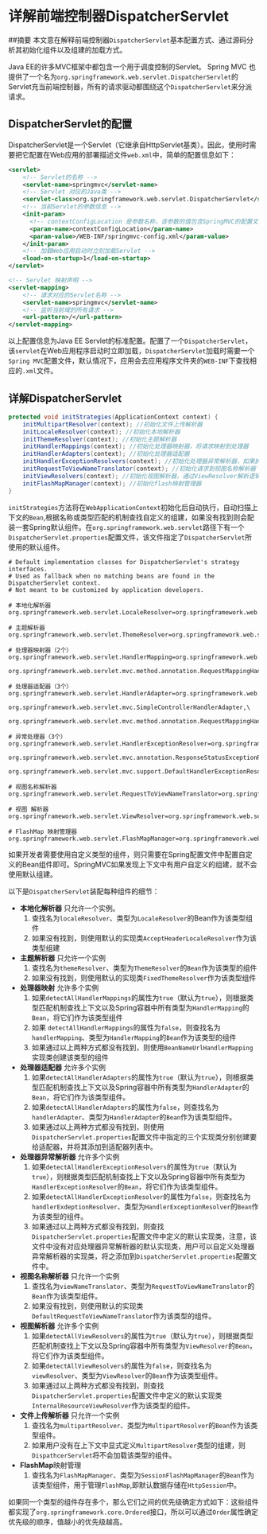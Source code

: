 # 详解前端控制器DispatcherServlet
##摘要
本文意在解释前端控制器`DispatcherServlet`基本配置方式、通过源码分析其初始化组件以及组建的加载方式。


Java EE的许多MVC框架中都包含一个用于调度控制的Servlet。 Spring MVC 也提供了一个名为`org.springframework.web.servlet.DispatcherServlet`的Servlet充当前端控制器，所有的请求驱动都围绕这个`DispatcherServlet`来分派请求。

## DispatcherServlet的配置
DispatcherServlet是一个Servlet（它继承自HttpServlet基类）。因此，使用时需要把它配置在Web应用的部署描述文件`web.xml`中，简单的配置信息如下：

```xml
<servlet>
    <!-- Servlet的名称 -->
    <servlet-name>springmvc</servlet-name>
    <!-- Servlet 对应的Java类 -->
    <servlet-class>org.springframework.web.servlet.DispatcherServlet</servlet-class>
    <!-- 当前Servlet的参数信息 -->
    <init-param>
      <!-- contextConfigLocation 是参数名称，该参数的值包含SpringMVC的配置文件路径-->
      <param-name>contextConfigLocation</param-name>
      <param-value>/WEB-INF/springmvc-config.xml</param-value>
    </init-param>
    <!-- 加载Web应用启动时立刻加载Servlet -->
    <load-on-startup>1</load-on-startup>
</servlet>

<!-- Servlet 映射声明 -->
<servlet-mapping>
    <!-- 请求对应的Servlet名称 -->
    <servlet-name>springmvc</servlet-name>
    <!-- 监听当前域的所有请求 -->
    <url-pattern>/</url-pattern>
</servlet-mapping>
```
以上配置信息为Java EE Servlet的标准配置。配置了一个`DispatcherServlet`，该`servlet`在Web应用程序启动时立即加载，`DispatcherServlet`加载时需要一个`Spring MVC`配置文件，默认情况下，应用会去应用程序文件夹的`WEB-INF`下查找相应的`.xml`文件。


## 详解DispatcherServlet

```java
protected void initStrategies(ApplicationContext context) {
    initMultipartResolver(context); //初始化文件上传解析器
    initLocaleResolver(context); //初始化本地解析器
    initThemeResolver(context); //初始化主题解析器
    initHandlerMappings(context); //初始化处理器映射器，将请求映射到处理器
    initHandlerAdapters(context); //初始化处理器适配器
    initHandlerExceptionResolvers(context); //初始化处理器异常解析器，如果执行过程中遇到异常将交给HandlerExceptionResolver来解析
    initRequestToViewNameTranslator(context); //初始化请求到视图名称解析器
    initViewResolvers(context); //初始化视图解析器，通过ViewResolver解析逻辑视图名到具体视图实现
    initFlashMapManager(context); //初始化flash映射管理器
}

```

`initStrategies`方法将在`WebApplicationContext`初始化后自动执行，自动扫描上下文的`Bean`,根据名称或类型匹配的机制查找自定义的组建，如果没有找到则会配装一套Spring默认组件。在`org.springframework.web.servlet`路径下有一个`DispatcherServlet.properties`配置文件，该文件指定了`DispatcherServlet`所使用的默认组件。

```
# Default implementation classes for DispatcherServlet's strategy interfaces.
# Used as fallback when no matching beans are found in the DispatcherServlet context.
# Not meant to be customized by application developers.

# 本地化解析器
org.springframework.web.servlet.LocaleResolver=org.springframework.web.servlet.i18n.AcceptHeaderLocaleResolver

# 主题解析器
org.springframework.web.servlet.ThemeResolver=org.springframework.web.servlet.theme.FixedThemeResolver

# 处理器映射器（2个）
org.springframework.web.servlet.HandlerMapping=org.springframework.web.servlet.handler.BeanNameUrlHandlerMapping,\
    org.springframework.web.servlet.mvc.method.annotation.RequestMappingHandlerMapping

# 处理器适配器（3个）
org.springframework.web.servlet.HandlerAdapter=org.springframework.web.servlet.mvc.HttpRequestHandlerAdapter,\
    org.springframework.web.servlet.mvc.SimpleControllerHandlerAdapter,\
    org.springframework.web.servlet.mvc.method.annotation.RequestMappingHandlerAdapter

# 异常处理器（3个）
org.springframework.web.servlet.HandlerExceptionResolver=org.springframework.web.servlet.mvc.method.annotation.ExceptionHandlerExceptionResolver,\
    org.springframework.web.servlet.mvc.annotation.ResponseStatusExceptionResolver,\
    org.springframework.web.servlet.mvc.support.DefaultHandlerExceptionResolver

# 视图名称解析器
org.springframework.web.servlet.RequestToViewNameTranslator=org.springframework.web.servlet.view.DefaultRequestToViewNameTranslator

# 视图 解析器
org.springframework.web.servlet.ViewResolver=org.springframework.web.servlet.view.InternalResourceViewResolver

# FlashMap 映射管理器
org.springframework.web.servlet.FlashMapManager=org.springframework.web.servlet.support.SessionFlashMapManager

```

如果开发者需要使用自定义类型的组件，则只需要在Spring配置文件中配置自定义的Bean组件即可。SpringMVC如果发现上下文中有用户自定义的组建，就不会使用默认组建。

以下是`DispatcherServlet`装配每种组件的细节：

- **本地化解析器** 只允许一个实例。
  1. 查找名为`localeResolver`、类型为`LocaleResolver`的Bean作为该类型组件
  2. 如果没有找到，则使用默认的实现类`AcceptHeaderLocaleResolver`作为该类型组建 
- **主题解析器** 只允许一个实例
  1. 查找名为`themeResolver`、类型为`ThemeResolver`的`Bean`作为该类型的组件
  2. 如果没有找到，则使用默认的实现类`FixedThemeResolver`作为该类型组件
- **处理器映射** 允许多个实例
  1. 如果`detectAllHandlerMappings`的属性为`true`（默认为`true`），则根据类型匹配机制查找上下文以及Spring容器中所有类型为`HandlerMapping`的`Bean`，将它们作为该类型组件
  2. 如果 `detectAllHandlerMappings`的属性为`false`，则查找名为`handlerMapping`、类型为`HandlerMapping`的`Bean`作为该类型的组件
  3. 如果通过以上两种方式都没有找到，则使用`BeanNameUrlHandlerMapping`实现类创建该类型的组件
- **处理器适配器** 允许多个实例
  1. 如果`detectAllHandlerAdapters`的属性为`true`（默认为`true`），则根据类型匹配机制查找上下文以及Spring容器中所有类型为`HandlerAdapter`的`Bean`，将它们作为该类型组件。
  2. 如果`detectAllHandlerAdapters`的属性为`false`，则查找名为`handlerAdapter`、类型为`HandlerAdapter`的`Bean`作为该类型组件。
  3. 如果通过以上两种方式都没有找到，则使用`DispatcherServlet.properties`配置文件中指定的三个实现类分别创建要给适配器，并将其添加到适配器列表中。
- **处理器异常解析器** 允许多个实例
  1. 如果`detectAllHandlerExceptionResolvers`的属性为`true`（默认为`true`），则根据类型匹配机制查找上下文以及Spring容器中所有类型为`HandlerExceptionResolver`的`Bean`，将它们作为该类型组件。
  2. 如果`detectAllHandlerExceptionResolver`的属性为`false`，则查找名为`handlerExdeptionResolver`、类型为`HandlerExceptionResolver`的`Bean`作为该类型的组件。
  3. 如果通过以上两种方式都没有找到，则查找`DispatcherServlet.properties`配置文件中定义的默认实现类，注意，该文件中没有对应处理器异常解析器的默认实现类，用户可以自定义处理器异常解析器的实现类，将之添加到`DispatcherServlet.properties`配置文件中。
- **视图名称解析器** 只允许一个实例
  1. 查找名为`viewNameTranslator`、类型为`RequestToViewNameTranslator`的`Bean`作为该类型组件。
  2. 如果没有找到，则使用默认的实现类`DefaultRequestToViewNameTranslator`作为该类型的组件。
- **视图解析器** 允许多个实例
  1. 如果`detectAllViewResolvers`的属性为`true`（默认为`true`），则根据类型匹配机制查找上下文以及Spring容器中所有类型为`ViewResolver`的`Bean`，将它们作为该类型组件。
  2. 如果`detectAllViewResolvers`的属性为`false`，则查找名为`viewResolver`、类型为`ViewResolver`的`Bean`作为该类型组件。
  3. 如果通过以上两种方式都没有找到，则查找`DispatcherServlet.properties`配置文件中定义的默认实现类 `InternalResourceViewResolver`作为该类型的组件。
- **文件上传解析器** 只允许一个实例
  1. 查找名为`multipartResolver`、类型为`MultipartResolver`的`Bean`作为该类型组件。
  2. 如果用户没有在上下文中显式定义`MultipartResolver`类型的组建，则`DispathcerServlet`将不会加载该类型的组件。
- **FlashMap**映射管理
  1. 查找名为`FlashMapManager`、类型为`SessionFlashMapManager`的`Bean`作为该类型组件，用于管理`FlashMap`,即默认数据存储在`HttpSession`中。

如果同一个类型的组件存在多个，那么它们之间的优先级确定方式如下：这些组件都实现了`org.springframework.core.Ordered`接口，所以可以通过`Order`属性确定优先级的顺序，值越小的优先级越高。


